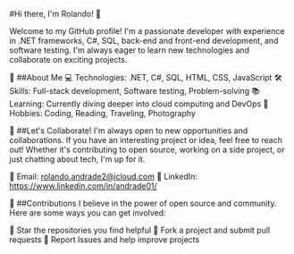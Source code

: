 #Hi there, I'm Rolando! 👋

Welcome to my GitHub profile! I'm a passionate developer with experience in .NET frameworks, C#, SQL, back-end and front-end development, and software testing. I'm always eager to learn new technologies and collaborate on exciting projects.

🌟 ##About Me
💻 Technologies: .NET, C#, SQL, HTML, CSS, JavaScript
🛠️ Skills: Full-stack development, Software testing, Problem-solving
📚 Learning: Currently diving deeper into cloud computing and DevOps
🎨 Hobbies: Coding, Reading, Traveling, Photography

🤝 ##Let's Collaborate!
I'm always open to new opportunities and collaborations. If you have an interesting project or idea, feel free to reach out! Whether it's contributing to open source, working on a side project, or just chatting about tech, I'm up for it.

📧 Email: rolando.andrade2@icloud.com
💼 LinkedIn: https://www.linkedin.com/in/andrade01/

🌱 ##Contributions
I believe in the power of open source and community. Here are some ways you can get involved:

🌟 Star the repositories you find helpful
🍴 Fork a project and submit pull requests
📝 Report Issues and help improve projects
